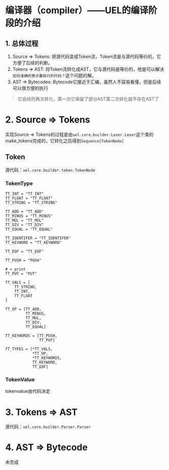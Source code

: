 # 编译器（compiler）——UEL的编译阶段的介绍
## 1. 总体过程
1. Source => Tokens: 把源代码变成Token流，Token流是与源代码等价的，它方便了后续的判断。
2. Tokens => AST: 将Token流转化成AST，它与源代码是等价的，他是可以解决`如何准确的表示要执行的代码？`这个问题的解。
3. AST => Bytecodes: Bytecode它接近于汇编，虽然人不容易看懂，但是后续可以很方便的执行
> 它会经历两次转化，第一次它保留了部分AST第二次转化就不存在AST了
# 2. Source => Tokens
实现Source => Tokens的过程是由`uel.core.builder.Lexer.Lexer`这个类的make_tokens完成的，它转化之后得到`Sequence[TokenNode]`
## Token
源代码：`uel.core.builder.token.TokenNode`
### TokenType
```
TT_INT = "TT_INT"
TT_FLOAT = "TT_FLOAT"
TT_STRING = "TT_STRING"

TT_ADD = "TT_ADD"
TT_MINUS = "TT_MINUS"
TT_MUL = "TT_MUL"
TT_DIV = "TT_DIV"
TT_EQUAL = "TT_EQUAL"

TT_IDENTIFER = "TT_IDENTIFER"
TT_KEYWORD = "TT_KEYWORD"

TT_EOF = "TT_EOF"

TT_PUSH = "PUSH"

# ≈ print
TT_PUT = "PUT"

TT_VALS = [
    TT_STRING,
    TT_INT,
    TT_FLOAT
]

TT_OP = [TT_ADD,
         TT_MINUS,
         TT_MUL,
         TT_DIV,
         TT_EQUAL]
         
TT_KEYWORDS = [TT_PUSH,
               TT_PUT]

TT_TYPES = [*TT_VALS,
            *TT_OP,
            *TT_KEYWORDS,
            TT_KEYWORD,
            TT_EOF]
```
### TokenValue
tokenvalue由代码决定
# 3. Tokens => AST
源代码：`uel.core.builder.Parser.Parser`
# 4. AST => Bytecode
未完成